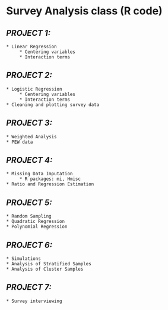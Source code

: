 # **Survey Analysis class (R code)**

## *PROJECT 1:*

    * Linear Regression
         * Centering variables
         * Interaction terms

## *PROJECT 2:*

    * Logistic Regression
         * Centering variables
         * Interaction terms
    * Cleaning and plotting survey data

## *PROJECT 3:*

    * Weighted Analysis
    * PEW data

## *PROJECT 4:*

    * Missing Data Imputation
         * R packages: mi, Hmisc
    * Ratio and Regression Estimation

## *PROJECT 5:*

    * Random Sampling
    * Quadratic Regression
    * Polynomial Regression

## *PROJECT 6:*

    * Simulations
    * Analysis of Stratified Samples
    * Analysis of Cluster Samples

## *PROJECT 7:*

    * Survey interviewing

